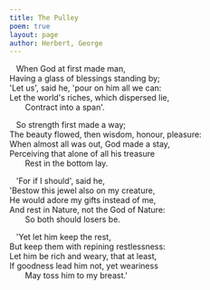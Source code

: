 ```yaml
---
title: The Pulley
poem: true
layout: page
author: Herbert, George
---
```

&nbsp;&nbsp; When God at first made man,  
Having a glass of blessings standing by;  
'Let us', said he, 'pour on him all we can:  
Let the world's riches, which dispersed lie,  
&nbsp;&nbsp; &nbsp;&nbsp;&nbsp; Contract into a span'.  

&nbsp;&nbsp; So strength first made a way;  
The beauty flowed, then wisdom, honour, pleasure:  
When almost all was out, God made a stay,  
Perceiving that alone of all his treasure  
&nbsp;&nbsp; &nbsp;&nbsp;&nbsp; Rest in the bottom lay.  

&nbsp;&nbsp; 'For if I should', said he,  
'Bestow this jewel also on my creature,  
He would adore my gifts instead of me,  
And rest in Nature, not the God of Nature:  
&nbsp;&nbsp; &nbsp;&nbsp;&nbsp; So both should losers be.  

&nbsp;&nbsp; 'Yet let him keep the rest,  
But keep them with repining restlessness:  
Let him be rich and weary, that at least,  
If goodness lead him not, yet weariness  
&nbsp;&nbsp; &nbsp;&nbsp;&nbsp; May toss him to my breast.'<br />

